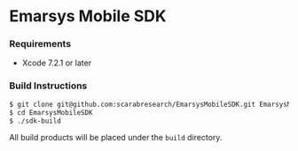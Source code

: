 # Emarsys Mobile SDK

### Requirements
- Xcode 7.2.1 or later

### Build Instructions
```sh
$ git clone git@github.com:scarabresearch/EmarsysMobileSDK.git EmarsysMobileSDK
$ cd EmarsysMobileSDK
$ ./sdk-build
```
All build products will be placed under the `build` directory.
